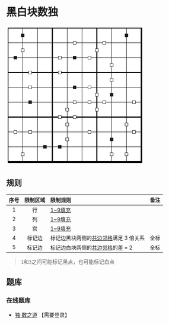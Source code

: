 # 黑白块数独
<!-- START doctoc generated TOC please keep comment here to allow auto update -->
<!-- DON'T EDIT THIS SECTION, INSTEAD RE-RUN doctoc TO UPDATE -->

<!-- END doctoc generated TOC please keep comment here to allow auto update -->

![题](../../../../../images/sudoku/黑白块数独.png)

## 规则

| 序号 | 限制区域 | 限制规则 | 备注 |
| :---: | :---: | :--- | :---: |
| 1 | 行 | [1~9填充] | |
| 2 | 列 | [1~9填充] | |
| 3 | 宫 | [1~9填充] | |
| 4 | 标记边 | 标记边黑块两侧的[共边邻格]满足 3 倍关系 | 全标 |
| 5 | 标记边 | 标记边白块两侧的[共边邻格]的差 = 2 | 全标 |
> `1`和`3`之间可能标记黑点，也可能标记白点

## 题库

### 在线题库

- [独·数之道](http://www.sudokufans.org.cn/lx/game.index.php?type=hbk) 【需要登录】

[1~9填充]: ../../../../../rules/rules.md#1to9填充
[共边邻格]: ../../../../../rules/rules.md#共边邻格
